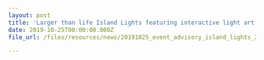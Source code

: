 ```yaml
---
layout: post
title: 'Larger than life Island Lights featuring interactive light art installations to dazzle Sentosa Cove Village for the first time'
date: 2019-10-25T00:00:00.000Z
file_url: /files/resources/news/20191025_event_advisory_island_lights_2019.pdf

---
```



